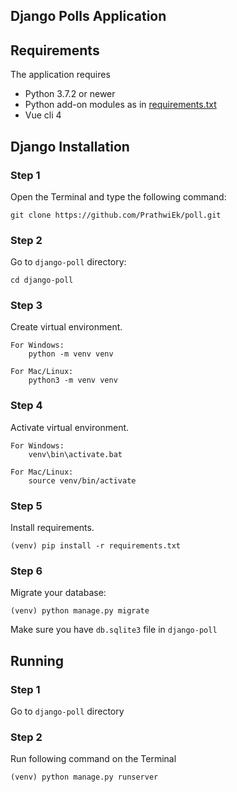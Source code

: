 ## Django Polls Application  

 ## Requirements  
  
 The application requires  
 * Python 3.7.2 or newer  
 * Python add-on modules as in [requirements.txt](requirements.txt)
 * Vue cli 4
  
  
 ## Django Installation

### Step 1
Open the Terminal and type the following command:    
```
git clone https://github.com/PrathwiEk/poll.git
```   
    
### Step 2     
Go to `django-poll` directory:    
```
cd django-poll
```

### Step 3
Create virtual environment.    
```
For Windows:
    python -m venv venv

For Mac/Linux:
    python3 -m venv venv
```
### Step 4
Activate virtual environment.
```
For Windows:
    venv\bin\activate.bat

For Mac/Linux:
    source venv/bin/activate
```
### Step 5
Install requirements.    
```
(venv) pip install -r requirements.txt
```
  
### Step 6
Migrate your database:  
```
(venv) python manage.py migrate
```
Make sure you have `db.sqlite3` file in `django-poll`  
  
 ## Running  
  
### Step 1    
Go to `django-poll` directory    

### Step 2   
Run following command on the Terminal    
 ```
(venv) python manage.py runserver
 ``` 
